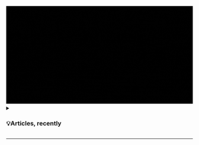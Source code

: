 
<img src="3DTOUCH.gif"  >

<details>
<summary> 

### 💡Articles, recently

</summary>

- [Microsoft Certified: Security Operations Analyst Associate | Resources
](https://blog.yahya-abulhaj.dev/microsoft-certified-security-operations-analyst-associate-study-guide)

- [Microsoft Certified: Azure Security Engineer Associate | Resources](https://blog.yahya-abulhaj.dev/microsoft-certified-azure-security-engineer-associate-or-study-guide)

- [Microsoft Certified: Azure Network Engineer Associate | Resources](https://blog.yahya-abulhaj.dev/microsoft-certified-azure-network-engineer-associate-study-guide)

- [AWS Certified: Cloud Practitioner Certification](https://blog.yahya-abulhaj.dev/aws-certified-cloud-practitioner-certification)

- [Microsoft Intune | Control Over Your Devices](https://blog.yahya-abulhaj.dev/microsoft-intune-control-over-your-devices)

- [Cleaning up your Microsoft Azure Account](https://blog.yahya-abulhaj.dev/cleaning-up-your-microsoft-azure-account)
  
- [To-Do Certifications](https://blog.yahya-abulhaj.dev/to-do-certifications)
  
- [Azure Cloud Security | Sentinel And Defender](https://blog.yahya-abulhaj.dev/azure-cloud-security-sentinel-and-defender)

- [Git/GitHub Workflow in 80 seconds](https://blog.yahya-abulhaj.dev/gitgithub-workflow-in-80-seconds)

- [Containers, Docker | What exactly is that?](https://blog.yahya-abulhaj.dev/containers-docker-or-what-exactly-is-that)

- [IT - General Culture](https://blog.yahya-abulhaj.dev/it-general-culture)

- [Automate the CI/CD Pipeline using Harness.io](https://blog.yahya-abulhaj.dev/automate-the-cicd-pipeline-using-harnessio)

- [Microsoft Certified: Azure Developer Associate | Study Guide](https://blog.yahya-abulhaj.dev/microsoft-certified-azure-developer-associate-or-study-guide)

> ❝In real open source, you have the right to control your own destiny.❞ -Linus Torvalds

</details>



---
